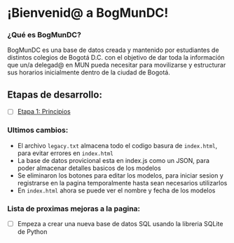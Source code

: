 # ¡Bienvenid@ a BogMunDC!

### ¿Qué es BogMunDC?

BogMunDC es una base de datos creada y mantenido por estudiantes de distintos colegios de Bogotá D.C. con el objetivo de dar toda la información que un/a delegad@ en MUN pueda necesitar para movilizarse y estructurar sus horarios inicialmente dentro de la ciudad de Bogotá.

## Etapas de desarrollo:

- [ ] [Etapa 1: Principios](https://github.com/BogMunDC-Dev/BogMunDC/issues/3)


### Ultimos cambios:
- El archivo `legacy.txt` almacena todo el codigo basura de `index.html`, para evitar errores en `index.html`
- La base de datos provicional esta en index.js como un JSON, para poder almacenar detalles basicos de los modelos
- Se eliminaron los botones para editar los modelos, para iniciar sesion y registrarse en la pagina temporalmente hasta sean necesarios utilizarlos
- En `index.html` ahora se puede ver el nombre y fecha de los modelos


### Lista de proximas mejoras a la pagina:
- [  ] Empeza a crear una nueva base de datos SQL usando la libreria SQLite de Python